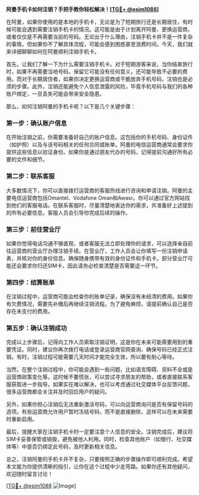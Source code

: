 **阿曼手机卡如何注销？手把手教你轻松解决！[[TG💪+ @esim1088](https://t.me/s/esim1088)]**

在阿曼，如果你使用的是本地的手机卡，无论是为了短期旅行还是长期居住，有时候可能会遇到需要注销手机卡的情况。这可能是由于计划离开阿曼、更换运营商，或者仅仅是不再需要当前的号码。无论出于什么理由，注销手机卡并不是一件复杂的事情，但如果你不了解具体流程，可能会感到困惑甚至浪费时间。今天，我们就来详细聊聊如何在阿曼顺利注销手机卡。

首先，让我们了解一下为什么需要注销手机卡。对于短期游客来说，当你结束旅行时，如果不再需要当地号码，保留它可能没有任何意义，还可能导致不必要的费用。而对于长期居住者，如果你决定更换运营商或干脆放弃手机号码，注销也是必须的步骤。此外，注销还能避免个人信息泄露的风险，毕竟手机号码与我们的各种账户绑定，一旦丢失可能会带来安全隐患。

那么，如何注销阿曼的手机卡呢？以下是几个关键步骤：

### 第一步：确认账户信息

在开始注销之前，你需要准备好自己的账户信息。这包括你的手机号码、身份证件（如护照）以及与该号码相关的任何合同或账单。阿曼的电信运营商通常会要求你提供这些信息以验证身份。如果你是通过朋友代办的号码，记得提前沟通好所有必要的文件和细节。

### 第二步：联系客服

大多数情况下，你可以直接拨打运营商的客服热线进行咨询和申请注销。阿曼的主要电信运营商包括Omantel、Vodafone Oman和Awasr。你可以通过官方网站找到他们的客服电话。在联系客服时，尽量清楚地表达你的需求，并准备好上述提到的所有必要信息。客服人员会引导你完成后续的操作。

### 第三步：前往营业厅

如果你觉得电话沟通不够直观，或者客服无法立即处理你的请求，可以选择亲自前往运营商的营业厅办理注销手续。在营业厅，工作人员会让你填写一份注销申请表，并核对你的身份信息。确保随身携带有效的身份证件和手机卡。部分营业厅可能还会要求你归还SIM卡，因此请务必检查清楚是否需要这一环节。

### 第四步：结算账单

在注销过程中，运营商可能会检查你的账单记录，确保没有未结清的费用。如果你有欠费情况，需要先补缴后再继续注销流程。为了避免麻烦，请提前确认自己是否存在未支付的费用。

### 第五步：确认注销成功

完成以上步骤后，记得向工作人员索取注销证明，这是你在未来可能需要用到的重要凭证。同时，建议你再次拨打电话或登录运营商官网查询，确保号码已经正式注销。有时，注销过程可能需要几天时间才能完全生效，所以要有耐心等待。

当然，在整个注销过程中，你可能会遇到一些问题，比如语言障碍、资料不全或是运营商政策变化等。这时候不要慌张，可以尝试寻求朋友的帮助，或者直接联系客服获取进一步指导。如果实在难以解决，也可以考虑通过社交媒体平台反馈问题，很多运营商都会关注并及时回应用户的疑问。

另外，如果你担心注销后无法重新激活号码，可以向运营商询问是否有保留号码的选项。有些运营商允许用户暂时冻结号码，而不是直接删除，这样可以在未来需要时重新启用。

最后，提醒大家在注销手机卡时一定要注意个人信息的安全。注销完成后，建议将SIM卡妥善保管或销毁，避免被他人利用。同时，检查其他账户（如银行、社交媒体等）中是否仍绑定此号码，及时更新相关信息。

总之，注销阿曼的手机卡并不复杂，只要按照正确的步骤操作即可顺利完成。希望本文能为你提供清晰的指引，让你在这个过程中少走弯路。如果你还有其他疑问，欢迎随时留言讨论！

[[TG💪+ @esim1088](https://t.me/s/esim1088) ![Image](https://i.postimg.cc/4NQfJmqS/Snipaste-2025-05-13-00-14-12.png)]